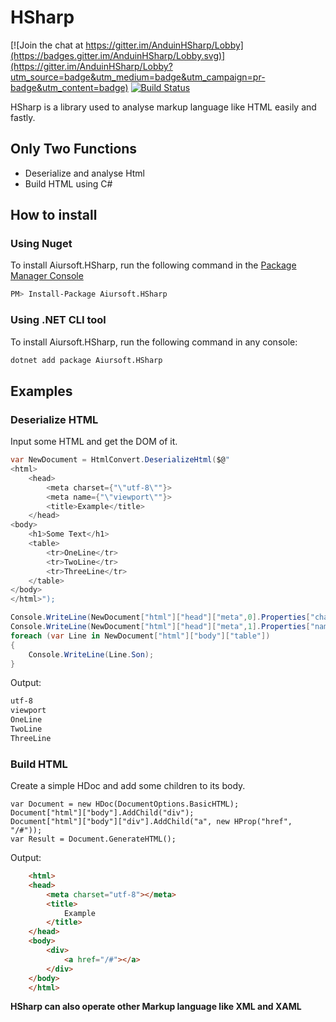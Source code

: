 # HSharp

[![Join the chat at https://gitter.im/AnduinHSharp/Lobby](https://badges.gitter.im/AnduinHSharp/Lobby.svg)](https://gitter.im/AnduinHSharp/Lobby?utm_source=badge&utm_medium=badge&utm_campaign=pr-badge&utm_content=badge)
[![Build Status](https://travis-ci.org/Anduin2017/HSharp.svg?branch=master)](https://travis-ci.org/Anduin2017/HSharp)

HSharp is a library used to analyse markup language like HTML easily and fastly.

## Only Two Functions

* Deserialize and analyse Html
* Build HTML using C#

## How to install

### Using Nuget

To install Aiursoft.HSharp, run the following command in the [Package Manager Console](https://docs.nuget.org/docs/start-here/using-the-package-manager-console)

````bash
PM> Install-Package Aiursoft.HSharp
````

### Using .NET CLI tool

To install Aiursoft.HSharp, run the following command in any console:

````bash
dotnet add package Aiursoft.HSharp
````

## Examples

### Deserialize HTML

Input some HTML and get the DOM of it.

````csharp
var NewDocument = HtmlConvert.DeserializeHtml($@"
<html>
    <head>
        <meta charset={"\"utf-8\""}>
        <meta name={"\"viewport\""}>
        <title>Example</title>
    </head>
<body>
    <h1>Some Text</h1>
    <table>
        <tr>OneLine</tr>
        <tr>TwoLine</tr>
        <tr>ThreeLine</tr>
    </table>
</body>
</html>");

Console.WriteLine(NewDocument["html"]["head"]["meta",0].Properties["charset"]);
Console.WriteLine(NewDocument["html"]["head"]["meta",1].Properties["name"]);
foreach (var Line in NewDocument["html"]["body"]["table"])
{
    Console.WriteLine(Line.Son);
}
````

Output:

````html
utf-8
viewport
OneLine
TwoLine
ThreeLine
````

### Build HTML

Create a simple HDoc and add some children to its body.

````CSharp
var Document = new HDoc(DocumentOptions.BasicHTML);
Document["html"]["body"].AddChild("div");
Document["html"]["body"]["div"].AddChild("a", new HProp("href", "/#"));
var Result = Document.GenerateHTML();
````

Output:

````html
    <html>
    <head>
        <meta charset="utf-8"></meta>
        <title>
            Example
        </title>
    </head>
    <body>
        <div>
            <a href="/#"></a>
        </div>
    </body>
    </html>
````

**HSharp can also operate other Markup language like XML and XAML**